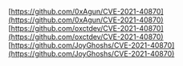 [https://github.com/0xAgun/CVE-2021-40870](https://github.com/0xAgun/CVE-2021-40870)
[https://github.com/oxctdev/CVE-2021-40870](https://github.com/oxctdev/CVE-2021-40870)
[https://github.com/JoyGhoshs/CVE-2021-40870](https://github.com/JoyGhoshs/CVE-2021-40870)
